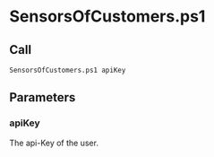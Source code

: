 # SensorsOfCustomers.ps1

## Call
```
SensorsOfCustomers.ps1 apiKey 
```

## Parameters

### apiKey
The api-Key of the user.

